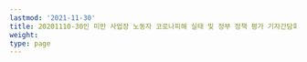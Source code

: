 ```yaml
---
lastmod: '2021-11-30'
title: 20201110-30인 미만 사업장 노동자 코로나피해 실태 및 정부 정책 평가 기자간담회
weight: 
type: page
---
```


